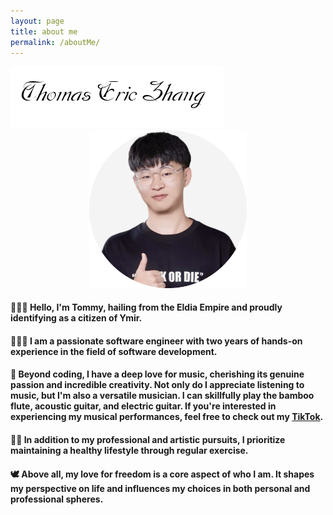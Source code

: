 ```yaml
---
layout: page
title: about me
permalink: /aboutMe/
---
```

<div ><img src="/assets/photoAlbum/thomasericzhang.png"></div> 

<div style="width:50%;margin: auto;"><img src="/assets/photoAlbum/Tommy'sFace.png"></div> 

#### 🙇🏻‍♂️  Hello, I'm Tommy, hailing from the Eldia Empire and proudly identifying as a citizen of Ymir.

#### 👨🏻‍💻  I am a passionate software engineer with two years of hands-on experience in the field of software development.

#### 🎵  Beyond coding, I have a deep love for music, cherishing its genuine passion and incredible creativity. Not only do I appreciate listening to music, but I'm also a versatile musician. I can skillfully play the bamboo flute, acoustic guitar, and electric guitar. If you're interested in experiencing my musical performances, feel free to check out my [TikTok](https://v.douyin.com/iFh3j7Jd/).

#### 🏋🏻  In addition to my professional and artistic pursuits, I prioritize maintaining a healthy lifestyle through regular exercise.

#### 🕊️  Above all, my love for freedom is a core aspect of who I am. It shapes my perspective on life and influences my choices in both personal and professional spheres.
